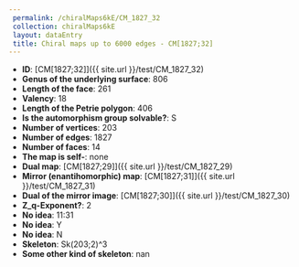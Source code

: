 ```yaml
--- 
 permalink: /chiralMaps6kE/CM_1827_32 
 collection: chiralMaps6kE
 layout: dataEntry
 title: Chiral maps up to 6000 edges - CM[1827;32]
---
```


- **ID**: [CM[1827;32]]({{ site.url }}/test/CM_1827_32)
- **Genus of the underlying surface**: 806
- **Length of the face**: 261
- **Valency**: 18
- **Length of the Petrie polygon**: 406
- **Is the automorphism group solvable?**: S
- **Number of vertices**: 203
- **Number of edges**: 1827
- **Number of faces**: 14
- **The map is self-**: none
- **Dual map**: [CM[1827;29]]({{ site.url }}/test/CM_1827_29)
- **Mirror (enantihomorphic) map**: [CM[1827;31]]({{ site.url }}/test/CM_1827_31)
- **Dual of the mirror image**: [CM[1827;30]]({{ site.url }}/test/CM_1827_30)
- **Z_q-Exponent?**: 2
- **No idea**:  11:31
- **No idea**: Y
- **No idea**: N
- **Skeleton**: Sk(203;2)^3
- **Some other kind of skeleton**: nan
